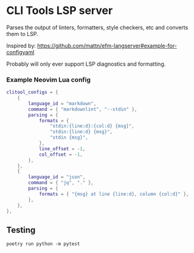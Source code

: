 # CLI Tools LSP server

Parses the output of linters, formatters, style checkers, etc and converts them to LSP.

Inspired by: https://github.com/mattn/efm-langserver#example-for-configyaml

Probably will only ever support LSP diagnostics and formatting.

### Example Neovim Lua config

```lua
clitool_configs = {
	{
		language_id = "markdown",
		command = { "markdownlint", "--stdin" },
		parsing = {
			formats = {
				"stdin:{line:d}:{col:d} {msg}",
				"stdin:{line:d} {msg}",
				"stdin {msg}",
			},
			line_offset = -1,
			col_offset = -1,
		},
	},
	{
		language_id = "json",
		command = { "jq", "." },
		parsing = {
			formats = { "{msg} at line {line:d}, column {col:d}" },
		},
	},
},
```

## Testing

`poetry run python -m pytest`
